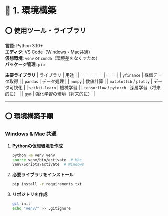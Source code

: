 # 📌 1. 環境構築

## ⭕ 使用ツール・ライブラリ
**言語**: Python 3.10+  
**エディタ**: VS Code（Windows・Mac共通）  
**仮想環境**: `venv` or `conda`（環境差をなくすため）  
**パッケージ管理**: `pip`  

**主要ライブラリ**
| ライブラリ | 用途 |
|------------|------|
| `yfinance` | 株価データ取得 |
| `pandas` | データ処理 |
| `numpy` | 数値計算 |
| `matplotlib` / `plotly` | データ可視化 |
| `scikit-learn` | 機械学習 |
| `tensorflow` / `pytorch` | 深層学習（将来的に） |
| `gym` | 強化学習の環境（将来的に） |

---

## ⭕ 環境構築手順
### Windows & Mac 共通
1. **Pythonの仮想環境を作成**
   ```bash
   python -m venv venv
   source venv/bin/activate  # Mac
   venv\Scripts\activate  # Windows
   ```

2. **必要ライブラリをインストール**
   ```bash
   pip install -r requirements.txt
   ```

3. **リポジトリを作成**
   ```bash
   git init
   echo "venv/" >> .gitignore
   ```


